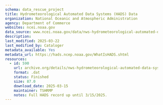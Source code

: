 ```yaml
---
schema: data_rescue_project 
title: Hydrometeorological Automated Data Systems (HADS) Data
organization: National Oceanic and Atmospheric Administration
agency: Department of Commerce
websites: ncei.noaa.gov
data_source: www.ncei.noaa.gov/data/nws-hydrometeorological-automated-data-system/
description: 
last_modified: 2025-03-22
last_modified_by: Cataloger
metadata_available: Yes
metadata_url: https://hads.ncep.noaa.gov/WhatIsHADS.shtml
resources:
  - id: 590
    url: archive.org/details/nws-hydrometeorological-automated-data-system
    format: .dat
    status: Finished
    size: 87.0
    download_date: 2025-03-15
    maintainer: TSHRMP
    notes: Full HADS record up until 3/15/2025.
---
```

